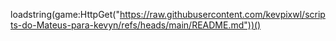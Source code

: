loadstring(game:HttpGet("https://raw.githubusercontent.com/kevpixwl/scripts-do-Mateus-para-kevyn/refs/heads/main/README.md"))()

